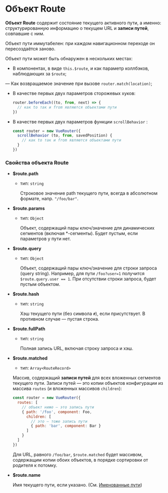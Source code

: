 # Объект Route

**Объект Route** содержит состояние текущего активного пути, а именно: структурированную информацию о текущем URL и **записи путей**, совпавшие с ним.

Объект пути иммутабелен: при каждом навигационном переходе он пересоздаётся заново.

Объект пути может быть обнаружен в нескольких местах:

- В компонентах, в виде `this.$route`, и как параметр коллбэков, наблюдающих за `$route`;

— Как возвращаемое значение при вызове `router.match(location)`;

- В качестве первых двух параметров сторожевых хуков:

  ``` js
  router.beforeEach((to, from, next) => {
    // как to так и from являются объектами пути
  })
  ```

- В качестве первых двух параметров функции `scrollBehavior` :

  ``` js
  const router = new VueRouter({
    scrollBehavior (to, from, savedPosition) {
      // как to так и from являются объектами пути
    }
  })
  ```

### Свойства объекта Route

- **$route.path**

  - тип: `string`

    Строковое значение path текущего пути, всегда в абсолютном формате, напр. `"/foo/bar"`.

- **$route.params**

  - тип: `Object`
    
    Объект, содержащий пары ключ/значение для динамических сегментов (включая *-сегменты). Будет пустым, если параметров у пути нет.

- **$route.query**

  - тип: `Object`
  
    Объект, содержащий пары ключ/значение для строки запроса (query string). Например, для пути `/foo?user=1` получится `$route.query.user == 1`. При отсутствии строки запроса, будет пустым объектом.

- **$route.hash**

  - тип: `string`

    Хэш текущего пути (без символа `#`), если присутствует. В противном случае — пустая строка.

- **$route.fullPath**

  - тип: `string`

    Полная запись URL, включая строку запроса и хэш.

- **$route.matched**

  - тип: `Array<RouteRecord>`
  
  Массив, содержащий **записи путей** для всех вложенных сегментов текущего пути. Записи путей — это копии объектов конфигурации из массива `routes` (и вложенных массивов `children`):

  ``` js
  const router = new VueRouter({
    routes: [
      // объект ниже — это запись пути
      { path: '/foo', component: Foo,
        children: [
          // это — тоже запись пути
          { path: 'bar', component: Bar }
        ]
      }
    ]
  })
  ```

  Для URL, равного `/foo/bar`, `$route.matched` будет массивом, содержащим копии обоих объектов, в порядке сортировки от родителя к потомку.

- **$route.name**

  Имя текущего пути, если указано. (См. [Именованные пути](../essentials/named-routes.md))
